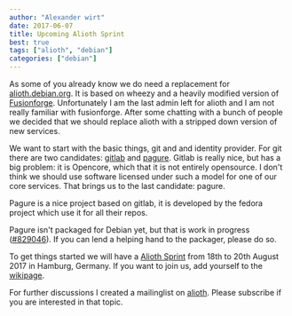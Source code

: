 ```yaml
---
author: "Alexander wirt"
date: 2017-06-07
title: Upcoming Alioth Sprint
best: true
tags: ["alioth", "debian"]
categories: ["debian"]
---
```


As some of you already know we do need a replacement for [alioth.debian.org](https://alioth.debian.org). It is based on wheezy and a heavily modified version of 
[Fusionforge](https://fusionforge.org/). Unfortunately I am the last admin left for alioth and I am not really familiar with fusionforge. After some chatting with a bunch of people we decided that we should replace alioth with a stripped down version of new services. 

We want to start with the basic things, git and and identity provider.
For git there are two candidates: [gitlab](https://gitlab.org) and [pagure](https://pagure.io). Gitlab is really nice, but has a big problem: it is Opencore, which
that it is not entirely opensource. I don't think we should use software licensed under such a model for one of our core services.
That brings us to the last candidate: pagure.

Pagure is a nice project based on gitlab, it is developed by the fedora project which use it
for all their repos.

Pagure isn't packaged for Debian yet, but that is work in progress ([#829046](https://bugs.debian.org/cgi-bin/bugreport.cgi?bug=829046)). If you can lend a helping hand 
to the packager, please do so. 

To get things started we will have a [Alioth Sprint](https://wiki.debian.org/Sprints/2017/Alioth) from 18th to 20th August 2017 in Hamburg, Germany. If you want to join us, add yourself to the [wikipage](https://wiki.debian.org/Sprints/2017/Alioth).

For further discussions I created a mailinglist on [alioth](https://lists.alioth.debian.org/mailman/listinfo/alioth-staff-replacement). Please subscribe if you are interested in that topic.